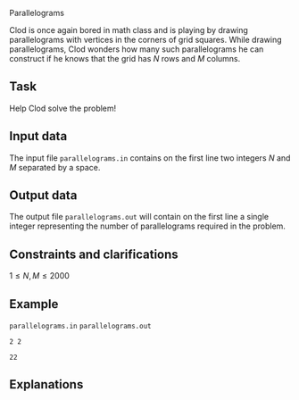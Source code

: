 Parallelograms

Clod is once again bored in math class and is playing by drawing parallelograms with vertices in the corners of grid squares. While drawing parallelograms, Clod wonders how many such parallelograms he can construct if he knows that the grid has $N$ rows and $M$ columns.

## Task

Help Clod solve the problem!

## Input data

The input file `parallelograms.in` contains on the first line two integers $N$ and $M$ separated by a space.

## Output data

The output file `parallelograms.out` will contain on the first line a single integer representing the number of parallelograms required in the problem.

## Constraints and clarifications

$1 \leq N, M \leq 2000$

## Example

`parallelograms.in` `parallelograms.out`

```
2 2
```

```
22
```

## Explanations